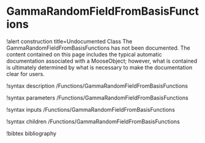 # GammaRandomFieldFromBasisFunctions

!alert construction title=Undocumented Class
The GammaRandomFieldFromBasisFunctions has not been documented. The content contained on this page includes the
typical automatic documentation associated with a MooseObject; however, what is contained is
ultimately determined by what is necessary to make the documentation clear for users.

!syntax description /Functions/GammaRandomFieldFromBasisFunctions

!syntax parameters /Functions/GammaRandomFieldFromBasisFunctions

!syntax inputs /Functions/GammaRandomFieldFromBasisFunctions

!syntax children /Functions/GammaRandomFieldFromBasisFunctions

!bibtex bibliography
